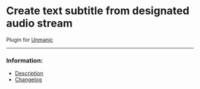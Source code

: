 # Create text subtitle from designated audio stream
Plugin for [Unmanic](https://github.com/Unmanic)

---

### Information:

- [Description](description.md)
- [Changelog](changelog.md)
